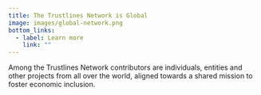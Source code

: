 ```yaml
---
title: The Trustlines Network is Global
image: images/global-network.png
bottom_links:
  - label: Learn more
    link: ""
---
```


Among the Trustlines Network contributors are individuals, entities and other projects from all over the world, aligned towards a shared mission to foster economic inclusion.
